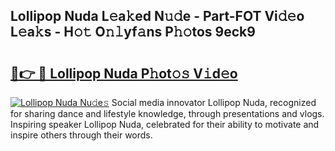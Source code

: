 ## Lollipop Nuda L𝚎a𝚔ed N𝚞𝚍e - Part-FOT Vi𝚍𝚎o L𝚎a𝚔s - H𝚘𝚝 O𝚗𝚕yf𝚊ns P𝚑𝚘tos 9eck9

# <h2><a href="http://kfasyp.oniu.top/?m=Lollipop+Nuda">🔗👉 🔴 Lollipop Nuda P𝚑ot𝚘𝚜 V𝚒d𝚎o</a></h2>

[![Lollipop Nuda Nu𝚍e𝚜](https://i.imgur.com/0qMVB7G.gif)](http://kfasyp.oniu.top/?m=Lollipop+Nuda)
Social media innovator Lollipop Nuda, recognized for sharing dance and lifestyle knowledge, through presentations and vlogs. Inspiring speaker Lollipop Nuda, celebrated for their ability to motivate and inspire others through their words.  

